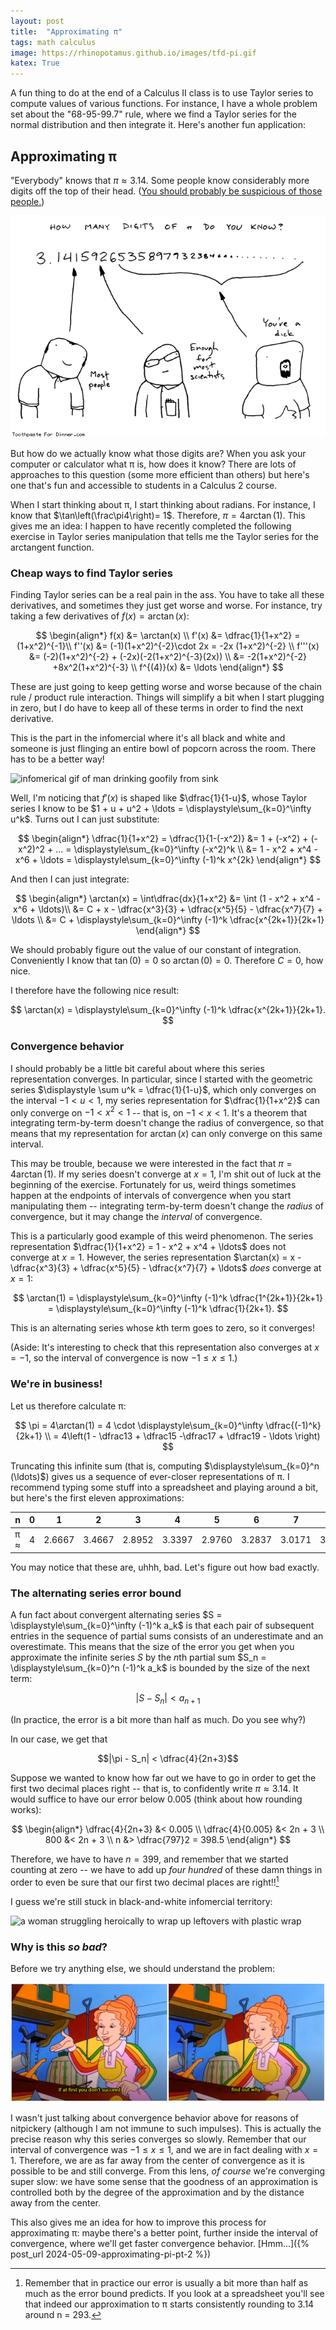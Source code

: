 ```yaml
---
layout: post
title:  "Approximating π"
tags: math calculus
image: https://rhinopotamus.github.io/images/tfd-pi.gif
katex: True
---
```


A fun thing to do at the end of a Calculus II class is to use Taylor series to compute values of various functions. For instance, I have a whole problem set about the "68-95-99.7" rule, where we find a Taylor series for the normal distribution and then integrate it. Here's another fun application:

## Approximating π

"Everybody" knows that $\pi \approx 3.14$. Some people know considerably more digits off the top of their head. ([You should probably be suspicious of those people.](https://www.toothpastefordinner.com/index.php?date=031208)) 

![Toothpaste for Dinner comic](/images/tfd-pi.gif)

But how do we actually know what those digits are? When you ask your computer or calculator what π is, how does it know? There are lots of approaches to this question (some more efficient than others) but here's one that's fun and accessible to students in a Calculus 2 course.

When I start thinking about π, I start thinking about radians. For instance, I know that $\tan\left(\frac\pi4\right)= 1$. Therefore, $\pi = 4\arctan(1)$. This gives me an idea: I happen to have recently completed the following exercise in Taylor series manipulation that tells me the Taylor series for the arctangent function.

### Cheap ways to find Taylor series

Finding Taylor series can be a real pain in the ass. You have to take all these derivatives, and sometimes they just get worse and worse. For instance, try taking a few derivatives of $f(x) = \arctan(x)$:

$$
\begin{align*}
f(x) &= \arctan(x) \\
f'(x) &= \dfrac{1}{1+x^2} = (1+x^2)^{-1}\\ 
f''(x) &= (-1)(1+x^2)^{-2}\cdot 2x = -2x (1+x^2)^{-2} \\
f'''(x) &= (-2)(1+x^2)^{-2} + (-2x)(-2(1+x^2)^{-3}(2x)) \\
&= -2(1+x^2)^{-2} +8x^2(1+x^2)^{-3} \\
f^{(4)}(x) &= \ldots
\end{align*}
$$

These are just going to keep getting worse and worse because of the chain rule / product rule interaction. Things will simplify a bit when I start plugging in zero, but I do have to keep all of these terms in order to find the next derivative.

This is the part in the infomercial where it's all black and white and someone is just flinging an entire bowl of popcorn across the room. There has to be a better way!

![infomerical gif of man drinking goofily from sink](/images/better-way.gif)

Well, I'm noticing that $f'(x)$ is shaped like $\dfrac{1}{1-u}$, whose Taylor series I know to be $1 + u + u^2 + \ldots = \displaystyle\sum_{k=0}^\infty u^k$. Turns out I can just substitute:

$$
\begin{align*}
\dfrac{1}{1+x^2} = \dfrac{1}{1-(-x^2)} &= 1 + (-x^2) + (-x^2)^2 + ... = \displaystyle\sum_{k=0}^\infty (-x^2)^k \\
&= 1 - x^2 + x^4 - x^6 + \ldots = \displaystyle\sum_{k=0}^\infty (-1)^k x^{2k}
\end{align*}
$$

And then I can just integrate:

$$
\begin{align*}
\arctan(x) = \int\dfrac{dx}{1+x^2} &= \int (1 - x^2 + x^4 - x^6 + \ldots)\\
&= C + x - \dfrac{x^3}{3} + \dfrac{x^5}{5} - \dfrac{x^7}{7} + \ldots \\
&= C + \displaystyle\sum_{k=0}^\infty (-1)^k \dfrac{x^{2k+1}}{2k+1}
\end{align*}
$$

We should probably figure out the value of our constant of integration. Conveniently I know that $\tan(0) = 0$ so $\arctan(0) = 0$. Therefore $C = 0$, how nice. 

I therefore have the following nice result:

$$
\arctan(x) = \displaystyle\sum_{k=0}^\infty (-1)^k \dfrac{x^{2k+1}}{2k+1}.
$$

### Convergence behavior 

I should probably be a little bit careful about where this series representation converges. In particular, since I started with the geometric series $\displaystyle \sum u^k = \dfrac{1}{1-u}$, which only converges on the interval $-1<u<1$, my series representation for $\dfrac{1}{1+x^2}$ can only converge on $-1<x^2 < 1$ -- that is, on $-1< x < 1$. It's a theorem that integrating term-by-term doesn't change the radius of convergence, so that means that my representation for $\arctan(x)$ can only converge on this same interval.

This may be trouble, because we were interested in the fact that $\pi = 4\arctan(1)$. If my series doesn't converge at $x=1$, I'm shit out of luck at the beginning of the exercise. Fortunately for us, weird things sometimes happen at the endpoints of intervals of convergence when you start manipulating them -- integrating term-by-term doesn't change the *radius* of convergence, but it may change the *interval* of convergence.

This is a particularly good example of this weird phenomenon. The series representation $\dfrac{1}{1+x^2} = 1 - x^2 + x^4 + \ldots$ does not converge at $x=1$. However, the series representation $\arctan(x) = x - \dfrac{x^3}{3} + \dfrac{x^5}{5} - \dfrac{x^7}{7} + \ldots$ *does* converge at $x=1$:

$$
\arctan(1) = \displaystyle\sum_{k=0}^\infty (-1)^k \dfrac{1^{2k+1}}{2k+1} = \displaystyle\sum_{k=0}^\infty (-1)^k \dfrac{1}{2k+1}.
$$

This is an alternating series whose *k*th term goes to zero, so it converges!

(Aside: It's interesting to check that this representation also converges at $x=-1$, so the interval of convergence is now $-1 \leq x \leq 1$.)

### We're in business!

Let us therefore calculate π:

$$
\pi = 4\arctan(1) = 4 \cdot \displaystyle\sum_{k=0}^\infty \dfrac{(-1)^k}{2k+1} \\
= 4\left(1 - \dfrac13 + \dfrac15 -\dfrac17 + \dfrac19 - \ldots \right)
$$

Truncating this infinite sum (that is, computing $\displaystyle\sum_{k=0}^n (\ldots)$) gives us a sequence of ever-closer representations of π. I recommend typing some stuff into a spreadsheet and playing around a bit, but here's the first eleven approximations:

| n   | 0 | 1      | 2      | 3      | 4      | 5      | 6      | 7      | 8      | 9      | 10     |
|-----|---|--------|--------|--------|--------|--------|--------|--------|--------|--------|--------|
| π ≈ | 4 | 2.6667 | 3.4667 | 2.8952 | 3.3397 | 2.9760 | 3.2837 | 3.0171 | 3.2524 | 3.0418 | 3.2323 |

You may notice that these are, uhhh, bad. Let's figure out how bad exactly.

### The alternating series error bound

A fun fact about convergent alternating series $S = \displaystyle\sum_{k=0}^\infty (-1)^k a_k$ is that each pair of subsequent entries in the sequence of partial sums consists of an underestimate and an overestimate. This means that the size of the error you get when you approximate the infinite series $S$ by the *n*th partial sum $S_n = \displaystyle\sum_{k=0}^n (-1)^k a_k$ is bounded by the size of the next term:

$$|S - S_n| < a_{n+1}$$

(In practice, the error is a bit more than half as much. Do you see why?)

In our case, we get that

$$|\pi - S_n| < \dfrac{4}{2n+3}$$

Suppose we wanted to know how far out we have to go in order to get the first two decimal places right -- that is, to confidently write $\pi \approx 3.14$. It would suffice to have our error below 0.005 (think about how rounding works):

$$
\begin{align*}
\dfrac{4}{2n+3} &< 0.005  \\
\dfrac{4}{0.005} &< 2n + 3 \\
800 &< 2n + 3 \\
n &> \dfrac{797}2 = 398.5
\end{align*}
$$

Therefore, we have to have $n=399$, and remember that we started counting at zero -- we have to add up *four hundred* of these damn things in order to even be sure that our first two decimal places are right!![^1]

I guess we're still stuck in black-and-white infomercial territory:

![a woman struggling heroically to wrap up leftovers with plastic wrap](/images/saran-wrap.gif)

### Why is this *so bad*?

Before we try anything else, we should understand the problem:

![Ms. Frizzle saying "if at first you don't succeed, find out why"](/images/frizzle.png)

I wasn't just talking about convergence behavior above for reasons of nitpickery (although I am not immune to such impulses). This is actually the precise reason why this series converges so slowly. Remember that our interval of convergence was $-1 \leq x \leq 1$, and we are in fact dealing with $x=1$. Therefore, we are as far away from the center of convergence as it is possible to be and still converge. From this lens, *of course* we're converging super slow: we have some sense that the goodness of an approximation is controlled both by the degree of the approximation and by the distance away from the center.

This also gives me an idea for how to improve this process for approximating π: maybe there's a better point, further inside the interval of convergence, where we'll get faster convergence behavior. [Hmm...]({% post_url 2024-05-09-approximating-pi-pt-2 %})

[^1]: Remember that in practice our error is usually a bit more than half as much as the error bound predicts. If you look at a spreadsheet you'll see that indeed our approximation to π starts consistently rounding to 3.14 around n = 293. 